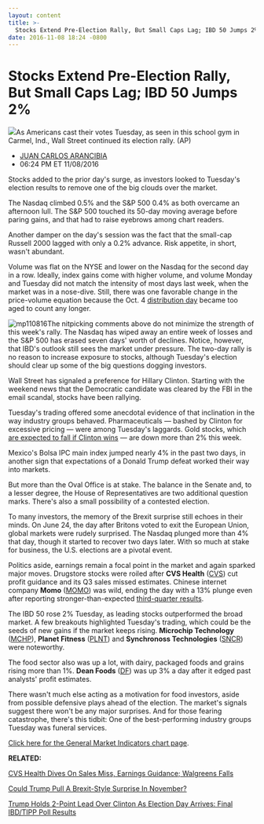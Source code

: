 ```yaml
---
layout: content
title: >-
  Stocks Extend Pre-Election Rally, But Small Caps Lag; IBD 50 Jumps 2%
date: 2016-11-08 18:24 -0800
---
```



Stocks Extend Pre-Election Rally, But Small Caps Lag; IBD 50 Jumps 2%
======================================================================


![](https://www.investors.com/wp-content/uploads/2016/11/BIGPIC-110816-AP.jpg)As Americans cast their votes Tuesday, as seen in this school gym in Carmel, Ind., Wall Street continued its election rally. (AP)




* [JUAN CARLOS ARANCIBIA](https://www.investors.com/author/arancibiaj/ "Posts by JUAN CARLOS ARANCIBIA")
* 06:24 PM ET 11/08/2016




Stocks added to the prior day's surge, as investors looked to Tuesday's election results to remove one of the big clouds over the market.


The Nasdaq climbed 0.5% and the S&P 500 0.4% as both overcame an afternoon lull. The S&P 500 touched its 50-day moving average before paring gains, and that had to raise eyebrows among chart readers.


Another damper on the day's session was the fact that the small-cap Russell 2000 lagged with only a 0.2% advance. Risk appetite, in short, wasn't abundant.


Volume was flat on the NYSE and lower on the Nasdaq for the second day in a row. Ideally, index gains come with higher volume, and volume Monday and Tuesday did not match the intensity of most days last week, when the market was in a nose-dive. Still, there was one favorable change in the price-volume equation because the Oct. 4 [distribution day](http://education.investors.com/lesson.aspx?id=735759&sourceid=735764) became too aged to count any longer.


![mp110816](https://www.investors.com/wp-content/uploads/2016/11/MP110816-207x300.png)The nitpicking comments above do not minimize the strength of this week's rally. The Nasdaq has wiped away an entire week of losses and the S&P 500 has erased seven days' worth of declines. Notice, however, that IBD's outlook still sees the market under pressure. The two-day rally is no reason to increase exposure to stocks, although Tuesday's election should clear up some of the big questions dogging investors.


Wall Street has signaled a preference for Hillary Clinton. Starting with the weekend news that the Democratic candidate was cleared by the FBI in the email scandal, stocks have been rallying.


Tuesday's trading offered some anecdotal evidence of that inclination in the way industry groups behaved. Pharmaceuticals — bashed by Clinton for excessive pricing — were among Tuesday's laggards. Gold stocks, which [are expected to fall if Clinton wins](https://www.investors.com/news/gold-is-at-a-turning-point-no-matter-who-wins-election/) — are down more than 2% this week.


Mexico's Bolsa IPC main index jumped nearly 4% in the past two days, in another sign that expectations of a Donald Trump defeat worked their way into markets.


But more than the Oval Office is at stake. The balance in the Senate and, to a lesser degree, the House of Representatives are two additional question marks. There's also a small possibility of a contested election.


To many investors, the memory of the Brexit surprise still echoes in their minds. On June 24, the day after Britons voted to exit the European Union, global markets were rudely surprised. The Nasdaq plunged more than 4% that day, though it started to recover two days later. With so much at stake for business, the U.S. elections are a pivotal event.


Politics aside, earnings remain a focal point in the market and again sparked major moves. Drugstore stocks were roiled after **CVS Health** ([CVS](https://research.investors.com/quote.aspx?symbol=CVS)) cut profit guidance and its Q3 sales missed estimates. Chinese internet company **Momo** ([MOMO](https://research.investors.com/quote.aspx?symbol=MOMO)) was wild, ending the day with a 13% plunge even after reporting stronger-than-expected [third-quarter results](https://www.investors.com/news/technology/momo-tops-q3-earnings-with-strength-in-live-video/?yptr=yahoo).


The IBD 50 rose 2% Tuesday, as leading stocks outperformed the broad market. A few breakouts highlighted Tuesday's trading, which could be the seeds of new gains if the market keeps rising. **Microchip Technology** ([MCHP](https://research.investors.com/quote.aspx?symbol=MCHP)), **Planet Fitness** ([PLNT](https://research.investors.com/quote.aspx?symbol=PLNT)) and **Synchronoss Technologies** ([SNCR](https://research.investors.com/quote.aspx?symbol=SNCR)) were noteworthy.


The food sector also was up a lot, with dairy, packaged foods and grains rising more than 1%. **Dean Foods** ([DF](https://research.investors.com/quote.aspx?symbol=DF)) was up 3% a day after it edged past analysts' profit estimates.


There wasn't much else acting as a motivation for food investors, aside from possible defensive plays ahead of the election. The market's signals suggest there won't be any major surprises. And for those fearing catastrophe, there's this tidbit: One of the best-performing industry groups Tuesday was funeral services.


[Click here for the General Market Indicators chart page](https://www.investors.com/wp-content/uploads/2016/11/IBD0811152327GMI.pdf).


**RELATED:**


[CVS Health Dives On Sales Miss, Earnings Guidance; Walgreens Falls](https://www.investors.com/news/cvs-health-dives-on-revenue-miss-weak-earnings-guidance/?yptr=yahoo)


[Could Trump Pull A Brexit-Style Surprise In November?](https://www.investors.com/politics/trump-brexit-surprise-win-over-clinton/) 


[Trump Holds 2-Point Lead Over Clinton As Election Day Arrives: Final IBD/TIPP Poll Results](https://www.investors.com/politics/trump-holds-2-point-lead-over-clinton-as-election-day-arrives-final-ibd-tipp-poll-results/)


 




